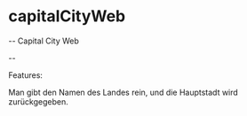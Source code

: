 # capitalCityWeb

--
Capital City Web

--

Features:

Man gibt den Namen des Landes rein, und die Hauptstadt wird zurückgegeben.
